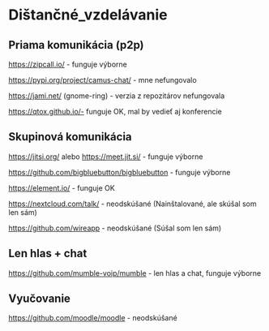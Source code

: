 # Dištančné_vzdelávanie

## Priama komunikácia (p2p)
https://zipcall.io/ - funguje výborne

https://pypi.org/project/camus-chat/ - mne nefungovalo

https://jami.net/ (gnome-ring) - verzia z repozitárov nefungovala

https://qtox.github.io/- funguje OK, mal by vedieť aj konferencie

## Skupinová komunikácia
https://jitsi.org/ alebo https://meet.jit.si/ - funguje výborne

https://github.com/bigbluebutton/bigbluebutton - funguje výborne

https://element.io/ - funguje OK

https://nextcloud.com/talk/ - neodskúšané (Nainštalované, ale skúšal som len sám)

https://github.com/wireapp - neodskúšané (Súšal som len sám)

## Len hlas + chat
https://github.com/mumble-voip/mumble - len hlas a chat, funguje výborne

## Vyučovanie
https://github.com/moodle/moodle - neodskúšané
